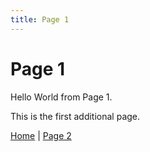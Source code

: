 ```yaml
---
title: Page 1
---
```


# Page 1

Hello World from Page 1.

This is the first additional page.

[Home](index.html) | [Page 2](page2.html)
